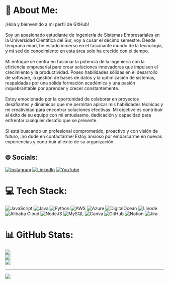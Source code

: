 # 💫 About Me:
¡Hola y bienvenido a mi perfil de GitHub!<br><br>Soy un apasionado estudiante de Ingeniería de Sistemas Empresariales en la Universidad Científica del Sur, voy a cusar el decimo semestre. Desde temprana edad, he estado inmerso en el fascinante mundo de la tecnología, y mi sed de conocimiento en esta área solo ha crecido con el tiempo.<br><br>Mi enfoque se centra en fusionar la potencia de la ingeniería con la eficiencia empresarial para crear soluciones innovadoras que impulsen el crecimiento y la productividad. Poseo habilidades sólidas en el desarrollo de software, la gestión de bases de datos y la optimización de sistemas, respaldadas por una sólida formación académica y una pasión inquebrantable por aprender y crecer constantemente.<br><br>Estoy emocionado por la oportunidad de colaborar en proyectos desafiantes y dinámicos que me permitan aplicar mis habilidades técnicas y mi creatividad para encontrar soluciones efectivas. Mi objetivo es contribuir al éxito de su equipo con mi entusiasmo, dedicación y capacidad para enfrentar cualquier desafío que se presente.<br><br>Si está buscando un profesional comprometido, proactivo y con visión de futuro, ¡no dude en contactarme! Estoy ansioso por embarcarme en nuevas experiencias y contribuir al éxito de su organización.


## 🌐 Socials:
[![Instagram](https://img.shields.io/badge/Instagram-%23E4405F.svg?logo=Instagram&logoColor=white)](https://instagram.com/juffyto) [![LinkedIn](https://img.shields.io/badge/LinkedIn-%230077B5.svg?logo=linkedin&logoColor=white)](https://linkedin.com/in/juniorsegovia) [![YouTube](https://img.shields.io/badge/YouTube-%23FF0000.svg?logo=YouTube&logoColor=white)](https://youtube.com/@UC1Qzqg18r_VghlQjZiNk2MA) 

# 💻 Tech Stack:
![JavaScript](https://img.shields.io/badge/javascript-%23323330.svg?style=for-the-badge&logo=javascript&logoColor=%23F7DF1E) ![Java](https://img.shields.io/badge/java-%23ED8B00.svg?style=for-the-badge&logo=openjdk&logoColor=white) ![Python](https://img.shields.io/badge/python-3670A0?style=for-the-badge&logo=python&logoColor=ffdd54) ![AWS](https://img.shields.io/badge/AWS-%23FF9900.svg?style=for-the-badge&logo=amazon-aws&logoColor=white) ![Azure](https://img.shields.io/badge/azure-%230072C6.svg?style=for-the-badge&logo=microsoftazure&logoColor=white) ![DigitalOcean](https://img.shields.io/badge/DigitalOcean-%230167ff.svg?style=for-the-badge&logo=digitalOcean&logoColor=white) ![Linode](https://img.shields.io/badge/linode-00A95C?style=for-the-badge&logo=linode&logoColor=white) ![Alibaba Cloud](https://img.shields.io/badge/AlibabaCloud-%23FF6701.svg?style=for-the-badge&logo=alibabacloud&logoColor=white) ![NodeJS](https://img.shields.io/badge/node.js-6DA55F?style=for-the-badge&logo=node.js&logoColor=white) ![MySQL](https://img.shields.io/badge/mysql-4479A1.svg?style=for-the-badge&logo=mysql&logoColor=white) ![Canva](https://img.shields.io/badge/Canva-%2300C4CC.svg?style=for-the-badge&logo=Canva&logoColor=white) ![GitHub](https://img.shields.io/badge/github-%23121011.svg?style=for-the-badge&logo=github&logoColor=white) ![Notion](https://img.shields.io/badge/Notion-%23000000.svg?style=for-the-badge&logo=notion&logoColor=white) ![Jira](https://img.shields.io/badge/jira-%230A0FFF.svg?style=for-the-badge&logo=jira&logoColor=white)
# 📊 GitHub Stats:
![](https://github-readme-stats.vercel.app/api?username=JuffytoSegovia&theme=nightowl&hide_border=false&include_all_commits=false&count_private=false)<br/>
![](https://github-readme-streak-stats.herokuapp.com/?user=JuffytoSegovia&theme=nightowl&hide_border=false)<br/>
![](https://github-readme-stats.vercel.app/api/top-langs/?username=JuffytoSegovia&theme=nightowl&hide_border=false&include_all_commits=false&count_private=false&layout=compact)

---
[![](https://visitcount.itsvg.in/api?id=JuffytoSegovia&icon=0&color=0)](https://visitcount.itsvg.in)

<!-- Proudly created with GPRM ( https://gprm.itsvg.in ) -->
